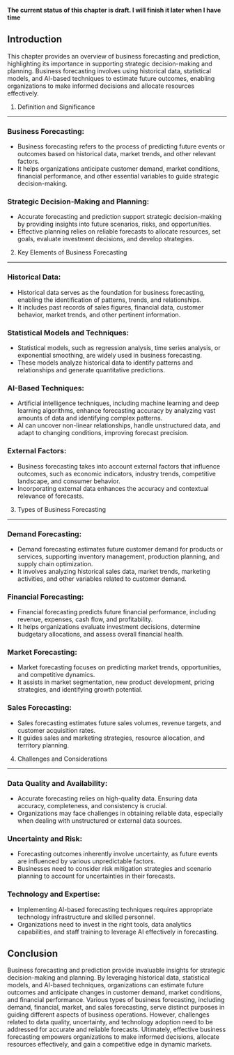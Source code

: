 **The current status of this chapter is draft. I will finish it later when I have time**

Introduction
------------

This chapter provides an overview of business forecasting and prediction, highlighting its importance in supporting strategic decision-making and planning. Business forecasting involves using historical data, statistical models, and AI-based techniques to estimate future outcomes, enabling organizations to make informed decisions and allocate resources effectively.

1. Definition and Significance
------------------------------

### Business Forecasting:

* Business forecasting refers to the process of predicting future events or outcomes based on historical data, market trends, and other relevant factors.
* It helps organizations anticipate customer demand, market conditions, financial performance, and other essential variables to guide strategic decision-making.

### Strategic Decision-Making and Planning:

* Accurate forecasting and prediction support strategic decision-making by providing insights into future scenarios, risks, and opportunities.
* Effective planning relies on reliable forecasts to allocate resources, set goals, evaluate investment decisions, and develop strategies.

2. Key Elements of Business Forecasting
---------------------------------------

### Historical Data:

* Historical data serves as the foundation for business forecasting, enabling the identification of patterns, trends, and relationships.
* It includes past records of sales figures, financial data, customer behavior, market trends, and other pertinent information.

### Statistical Models and Techniques:

* Statistical models, such as regression analysis, time series analysis, or exponential smoothing, are widely used in business forecasting.
* These models analyze historical data to identify patterns and relationships and generate quantitative predictions.

### AI-Based Techniques:

* Artificial intelligence techniques, including machine learning and deep learning algorithms, enhance forecasting accuracy by analyzing vast amounts of data and identifying complex patterns.
* AI can uncover non-linear relationships, handle unstructured data, and adapt to changing conditions, improving forecast precision.

### External Factors:

* Business forecasting takes into account external factors that influence outcomes, such as economic indicators, industry trends, competitive landscape, and consumer behavior.
* Incorporating external data enhances the accuracy and contextual relevance of forecasts.

3. Types of Business Forecasting
--------------------------------

### Demand Forecasting:

* Demand forecasting estimates future customer demand for products or services, supporting inventory management, production planning, and supply chain optimization.
* It involves analyzing historical sales data, market trends, marketing activities, and other variables related to customer demand.

### Financial Forecasting:

* Financial forecasting predicts future financial performance, including revenue, expenses, cash flow, and profitability.
* It helps organizations evaluate investment decisions, determine budgetary allocations, and assess overall financial health.

### Market Forecasting:

* Market forecasting focuses on predicting market trends, opportunities, and competitive dynamics.
* It assists in market segmentation, new product development, pricing strategies, and identifying growth potential.

### Sales Forecasting:

* Sales forecasting estimates future sales volumes, revenue targets, and customer acquisition rates.
* It guides sales and marketing strategies, resource allocation, and territory planning.

4. Challenges and Considerations
--------------------------------

### Data Quality and Availability:

* Accurate forecasting relies on high-quality data. Ensuring data accuracy, completeness, and consistency is crucial.
* Organizations may face challenges in obtaining reliable data, especially when dealing with unstructured or external data sources.

### Uncertainty and Risk:

* Forecasting outcomes inherently involve uncertainty, as future events are influenced by various unpredictable factors.
* Businesses need to consider risk mitigation strategies and scenario planning to account for uncertainties in their forecasts.

### Technology and Expertise:

* Implementing AI-based forecasting techniques requires appropriate technology infrastructure and skilled personnel.
* Organizations need to invest in the right tools, data analytics capabilities, and staff training to leverage AI effectively in forecasting.

Conclusion
----------

Business forecasting and prediction provide invaluable insights for strategic decision-making and planning. By leveraging historical data, statistical models, and AI-based techniques, organizations can estimate future outcomes and anticipate changes in customer demand, market conditions, and financial performance. Various types of business forecasting, including demand, financial, market, and sales forecasting, serve distinct purposes in guiding different aspects of business operations. However, challenges related to data quality, uncertainty, and technology adoption need to be addressed for accurate and reliable forecasts. Ultimately, effective business forecasting empowers organizations to make informed decisions, allocate resources effectively, and gain a competitive edge in dynamic markets.
